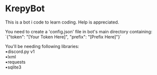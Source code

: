 # KrepyBot

This is a bot i code to learn coding. Help is appreciated.


<p>You need to create a 'config.json' file in bot's main directory containing:<br />
`{"token": "[Your Token Here]", "prefix": "[Prefix Here]"}`</p>

<p>You'll be needing following libraries:<br />
    •discord.py v1<br />
    •lxml<br />
    •requests<br />
    •sqlite3</p>
